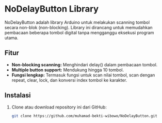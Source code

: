 # NoDelayButton Library

NoDelayButton adalah library Arduino untuk melakukan scanning tombol secara non-blok (non-blocking). Library ini dirancang untuk memudahkan pembacaan beberapa tombol digital tanpa mengganggu eksekusi program utama.

## Fitur

- **Non-blocking scanning:** Menghindari delay() dalam pembacaan tombol.
- **Multiple button support:** Mendukung hingga 10 tombol.
- **Fungsi lengkap:** Termasuk fungsi untuk scan nilai tombol, scan dengan repeat, clear, lock, dan konversi index tombol ke karakter.

## Instalasi

1. Clone atau download repository ini dari GitHub:
   ```bash
   git clone https://github.com/muhamad-bekti-wibowo/NoDelayButton.git